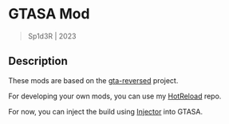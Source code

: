 # GTASA Mod

> Sp1d3R | 2023

## Description

These mods are based on the [gta-reversed](https://github.com/gta-reversed/gta-reversed-modern) project.

For developing your own mods, you can use my [HotReload](https://github.com/spider2048/HotReload) repo.

For now, you can inject the build using [Injector](https://github.com/nefarius/Injector) into GTASA.